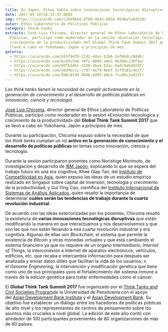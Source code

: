 ```yaml
---
title: En Japón, Ethos habla sobre innovaciones tecnológicas disruptivas
date: 2017-05-16T16:15:47.089Z
img: https://ucarecdn.com/c2649b6d-9f68-4b42-b856-95d8afa0d520/
autor: Ethos Laboratorio de Políticas Públicas
category: think-tanks
extracto: José Luis Chicoma, director general de Ethos Laboratorio de Políticas
  Públicas, participó como moderador en la sesión «Evolución tecnológica y
  crecimiento de la productividad» del Global Think Tank Summit 2017 que se
  llevó a cabo en Yokohama, Japón a principios de mes.
galeria:
  - https://ucarecdn.com/b55f94f0-21d2-4de1-b1b6-2ef66dcc8dd6/
  - https://ucarecdn.com/bc03c5a6-70fc-4086-a8e1-4b368c130f4a/
  - https://ucarecdn.com/90fb54bc-cb30-4baa-83ac-0adc9a6a92df/
  - https://ucarecdn.com/4ed9eccc-c797-4e79-8eef-3cf9181c4e2f/
  - https://ucarecdn.com/9d0c67d9-9446-4d95-b8c5-7cc0bc2a923f/
---
```

*Los think tanks tienen la necesidad de cumplir activamente en la generación de conocimiento y el desarrollo de políticas públicas* *en innovación, ciencia y tecnología.*

[José Luis Chicoma](https://twitter.com/joseluischicoma), director general de Ethos Laboratorio de Políticas Públicas, participó como moderador en la sesión «Evolución tecnológica y crecimiento de la productividad» del **Global Think Tank Summit 2017** que se llevó a cabo en Yokohama, Japón a principios de mes.

Durante su participación, Chicoma expuso sobre la necesidad de que los *think tanks* cumplan un rol **activo en la generación de conocimiento y el desarrollo de políticas públicas** en temas como innovación, ciencia y tecnología.

Durante la sesión participaron ponentes como Norishige Morimoto, de investigación y desarrollo de [IBM Japón](https://www.ibm.com/planetwide/jp/), explicando lo que se espera del trabajo futuro en una era cognitiva; Khee Glap Tan, del [Instituto de Competitividad en Asia](http://lkyspp.nus.edu.sg/aci/), quien expuso las ideas de un estudio empírico realizado en Singapur sobre capital de inversión, tecnología y crecimiento de la productividad; y Gui Ying Cao, científica del [Instituto Internacional de Sistemas de Análisis Aplicados](http://www.iiasa.ac.at/), quien resaltó la importancia de determinar **cuáles serán las tendencias de trabajo durante la cuarta revolución industrial.**

De acuerdo con las ideas exteriorizadas por los ponentes, Chicoma resaltó la existencia de **varias innovaciones tecnológicas disruptivas** que están modificando la manera en que interactuamos y nos desenvolvemos y que son las que nos están llevando a esa cuarta revolución industrial y era cognitiva. Algunas de ellas son *Blockchain*, el sistema que permite la existencia de *Bitcoin* y otras monedas virtuales y que está cambiando el sistema financiero ya que no requiere de un órgano intermediario; *Internet of Things*, la interconexión a internet de aparatos electrónicos, vehículos, edificios, etc. que recaba e intercambia información para después ser analizada y enviar datos útiles que facilitan la vida de los usuarios; o el *Genome Engineering*, la intervención y modificación genética que tiene como uno de sus principales usos el fortalecimiento del sistema inmune a través de la edición genética para tratar enfermedades como el cáncer. 

El **Global Think Tank Summit 2017** fue organizado por el [Think Tanks and Civil Societies Program](http://gotothinktank.com/)de la Universidad de Pensilvania con el apoyo del [Asian Development Bank Institute](https://www.adb.org/adbi/main) y el [Asian Development Bank](https://www.adb.org/). Su objetivo fue establecer un diálogo entre los hacedores de políticas públicas de alto nivel y los representantes de centros de pensamiento sobre los asuntos más cruciales a nivel global. La edición de este año contó con alrededor de 100 participantes provenientes de 80 organizaciones de más de 60 países.